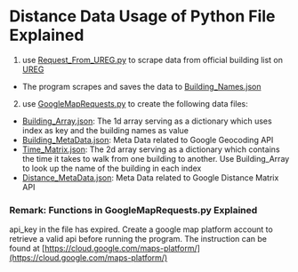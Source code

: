 # Distance Data Usage of Python File Explained

1. use [Request_From_UREG.py](https://github.com/awesome-schedule/data/blob/master/Distance/Request_From_UREG.py) to scrape data from official building list on [UREG](http://www.virginia.edu/registrar/buildings.html)

-   The program scrapes and saves the data to [Building_Names.json](https://github.com/awesome-schedule/data/blob/master/Distance/Building_Names.json)

2. use [GoogleMapRequests.py](https://github.com/awesome-schedule/data/blob/master/Distance/GoogleMapRequests.py) to create the following data files:

-   [Building_Array.json](https://github.com/awesome-schedule/data/blob/master/Distance/Building_Array.json): The 1d array serving as a dictionary which uses index as key and the building names as value
-   [Building_MetaData.json](https://github.com/awesome-schedule/data/blob/master/Distance/Building_MetaData.json): Meta Data related to Google Geocoding API
-   [Time_Matrix.json](https://github.com/awesome-schedule/data/blob/master/Distance/Time_Matrix.json): The 2d array serving as a dictionary which contains the time it takes to walk from one building to another. Use Building_Array to look up the name of the building in each index
-   [Distance_MetaData.json](https://github.com/awesome-schedule/data/blob/master/Distance/Distance_MetaData.json): Meta Data related to Google Distance Matrix API

### Remark: Functions in GoogleMapRequests.py Explained

api_key in the file has expired. Create a google map platform account to retrieve a valid api before running the program. The instruction can be found at [https://cloud.google.com/maps-platform/](https://cloud.google.com/maps-platform/)
